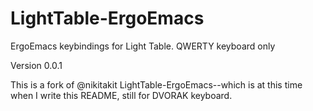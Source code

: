 LightTable-ErgoEmacs
====================

ErgoEmacs keybindings for Light Table. QWERTY keyboard only

Version 0.0.1

This is a fork of @nikitakit LightTable-ErgoEmacs--which is at this time when I write this README, still for DVORAK keyboard.

